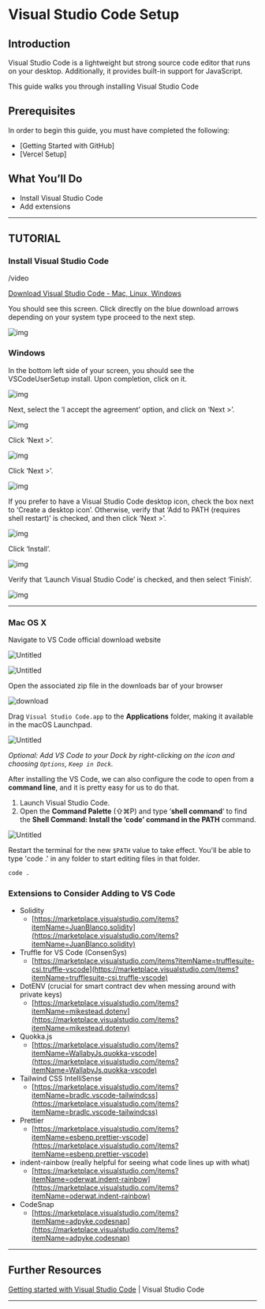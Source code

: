 # Visual Studio Code Setup

## **Introduction**

Visual Studio Code is a lightweight but strong source code editor that runs on your desktop. Additionally, it provides built-in support for JavaScript.

This guide walks you through installing Visual Studio Code

## **Prerequisites**

In order to begin this guide, you must have completed the following:

- [Getting Started with GitHub]
- [Vercel Setup]

## **What You’ll Do**

- Install Visual Studio Code
- Add extensions

---
## **TUTORIAL**
### Install Visual Studio Code

/video

[Download Visual Studio Code - Mac, Linux, Windows](https://code.visualstudio.com/download)

You should see this screen. Click directly on the blue download arrows depending on your system type proceed to the next step.

![img](https://github.com/public-assembly/public-assembly-docs/blob/main/static/imgs/vscode-install-assets/Windows/Untitled.png)

### **Windows**

In the bottom left side of your screen, you should see the VSCodeUserSetup install. Upon completion, click on it.

![img](https://github.com/public-assembly/public-assembly-docs/blob/main/static/imgs/vscode-install-assets/Windows/Untitled-1.png)

Next, select the ‘I accept the agreement’ option, and click on ‘Next >’.

![img](https://github.com/public-assembly/public-assembly-docs/blob/main/static/imgs/vscode-install-assets/Windows/Untitled-2.png)

Click ‘Next >’.

![img](https://github.com/public-assembly/public-assembly-docs/blob/main/static/imgs/vscode-install-assets/Windows/Untitled-3.png)

Click ‘Next >’.

![img](https://github.com/public-assembly/public-assembly-docs/blob/main/static/imgs/vscode-install-assets/Windows/Untitled-4.png)

If you prefer to have a Visual Studio Code desktop icon, check the box next to ‘Create a desktop icon’. Otherwise, verify that ‘Add to PATH (requires shell restart)’ is checked, and then click ‘Next >’.

![img](https://github.com/public-assembly/public-assembly-docs/blob/main/static/imgs/vscode-install-assets/Windows/Untitled-5.png)

Click ‘Install’.

![img](https://github.com/public-assembly/public-assembly-docs/blob/main/static/imgs/vscode-install-assets/Windows/Untitled-6.png)

Verify that ‘Launch Visual Studio Code’ is checked, and then select ‘Finish’.

![img](https://github.com/public-assembly/public-assembly-docs/blob/main/static/imgs/vscode-install-assets/Windows/Untitled-7.png)

---
### **Mac OS X**

Navigate to VS Code official download website

![Untitled](https://github.com/public-assembly/public-assembly-docs/blob/main/static/imgs/vscode-install-assets/01.png)

![Untitled](https://github.com/public-assembly/public-assembly-docs/blob/main/static/imgs/vscode-install-assets/02.png)

Open the associated zip file in the downloads bar of your browser

![download](https://github.com/public-assembly/public-assembly-docs/blob/main/static/imgs/vscode-install-assets/03.png)

Drag `Visual Studio Code.app` to the **Applications** folder, making it available in the macOS Launchpad.

![Untitled](https://github.com/public-assembly/public-assembly-docs/blob/main/static/imgs/vscode-install-assets/04.png)


*Optional: Add VS Code to your Dock by right-clicking on the icon and choosing `Options`, `Keep in Dock`.*

After installing the VS Code, we can also configure the code to open from a **command line**, and it is pretty easy for us to do that.

1. Launch Visual Studio Code.
2. Open the **Command Palette** (⇧⌘P) and type ‘**shell command**‘ to find the **Shell Command: Install the ‘code’ command in the PATH** command.

![Untitled]()

Restart the terminal for the new `$PATH` value to take effect. You'll be able to type 'code .' in any folder to start editing files in that folder.

```bash
code .
```

### **Extensions to Consider Adding to VS Code**

- Solidity
    - [https://marketplace.visualstudio.com/items?itemName=JuanBlanco.solidity](https://marketplace.visualstudio.com/items?itemName=JuanBlanco.solidity)
- Truffle for VS Code (ConsenSys)
    - [https://marketplace.visualstudio.com/items?itemName=trufflesuite-csi.truffle-vscode](https://marketplace.visualstudio.com/items?itemName=trufflesuite-csi.truffle-vscode)
- DotENV (crucial for smart contract dev when messing around with private keys)
    - [https://marketplace.visualstudio.com/items?itemName=mikestead.dotenv](https://marketplace.visualstudio.com/items?itemName=mikestead.dotenv)
- Quokka.js
    - [https://marketplace.visualstudio.com/items?itemName=WallabyJs.quokka-vscode](https://marketplace.visualstudio.com/items?itemName=WallabyJs.quokka-vscode)
- Tailwind CSS IntelliSense
    - [https://marketplace.visualstudio.com/items?itemName=bradlc.vscode-tailwindcss](https://marketplace.visualstudio.com/items?itemName=bradlc.vscode-tailwindcss)
- Prettier
    - [https://marketplace.visualstudio.com/items?itemName=esbenp.prettier-vscode](https://marketplace.visualstudio.com/items?itemName=esbenp.prettier-vscode)
- indent-rainbow (really helpful for seeing what code lines up with what)
    - [https://marketplace.visualstudio.com/items?itemName=oderwat.indent-rainbow](https://marketplace.visualstudio.com/items?itemName=oderwat.indent-rainbow)
- CodeSnap
    - [https://marketplace.visualstudio.com/items?itemName=adpyke.codesnap](https://marketplace.visualstudio.com/items?itemName=adpyke.codesnap)

---

## **Further Resources**

[Getting started with Visual Studio Code](https://code.visualstudio.com/docs/introvideos/basics) | Visual Studio Code

---